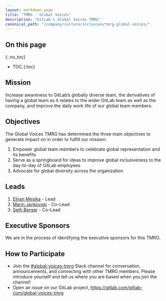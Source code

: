 ```yaml
---
layout: markdown_page
title: "TMRG - Global Voices"
description: "GitLab's Global Voices TMRG"
canonical_path: "/company/culture/inclusion/tmrg-global-voices/"
---
```


## On this page
{:.no_toc}

- TOC
{:toc}

## Mission
Increase awareness to GitLab’s globally diverse team, the derivatives of having a global team as it relates to the wider GitLab team as well as the company, and improve the daily work life of our global team members.

## Objectives
The Global Voices TMRG has determined the three main objectives to generate impact on in order to fulfill our mission:
1. Empower global team members to celebrate global representation and its benefits
1. Serve as a springboard for ideas to improve global inclusiveness to the day-to-day of GitLab employees
1. Advocate for global diversity across the organization


## Leads
1. [Eliran Mesika](https://www.gitlab.com/eliran.mesika) - Lead
1. [Marin Jankovski](https://www.gitlab.com/marin) - Co-Lead
1. [Seth Berger](https://www.gitlab.com/sethgitlab) - Co-Lead 


## Executive Sponsors
We are in the process of identifying the executive sponsors for this TMRG.

## How to Participate
* Join the [#global-voices-tmrg](https://gitlab.slack.com/archives/C03UHGX4F1P) Slack channel for conversation, announcements, and connecting with other TMRG members. Please introduce yourself and tell us where you are based when you join the channel!
* Open an issue on our GitLab project, https://gitlab.com/gitlab-com/global-voices-tmrg

